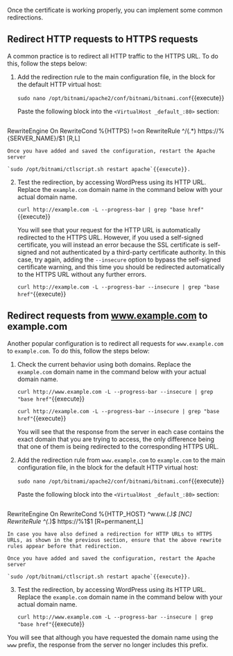 Once the certificate is working properly, you can implement some common redirections.

## Redirect HTTP requests to HTTPS requests

A common practice is to redirect all HTTP traffic to the HTTPS URL. To do this, follow the steps below:

1. Add the redirection rule to the main configuration file, in the block for the default HTTP virtual host:

    `sudo nano /opt/bitnami/apache2/conf/bitnami/bitnami.conf`{{execute}}
    
    Paste the following block into the `<VirtualHost _default_:80>` section:
    
    <pre class="file" data-target="clipboard">
RewriteEngine On
RewriteCond %{HTTPS} !=on
RewriteRule ^/(.*) https://%{SERVER_NAME}/$1 [R,L]
    </pre>

    Once you have added and saved the configuration, restart the Apache server 
    
    `sudo /opt/bitnami/ctlscript.sh restart apache`{{execute}}.
    
2. Test the redirection, by accessing WordPress using its HTTP URL. Replace the `example.com` domain name in the command below with your actual domain name.

    `curl http://example.com -L --progress-bar | grep "base href"`{{execute}}
    
    You will see that your request for the HTTP URL is automatically redirected to the HTTPS URL. However, if you used a self-signed certificate, you will instead an error because the SSL certificate is self-signed and not authenticated by a third-party certificate authority. In this case, try again, adding the `--insecure` option to bypass the self-signed certificate warning, and this time you should be redirected automatically to the HTTPS URL without any further errors.
    
    `curl http://example.com -L --progress-bar --insecure | grep "base href"`{{execute}}

## Redirect requests from www.example.com to example.com

Another popular configuration is to redirect all requests for `www.example.com` to `example.com`. To do this, follow the steps below:
 
1. Check the current behavior using both domains. Replace the `example.com` domain name in the command below with your actual domain name.
    
    `curl http://www.example.com -L --progress-bar --insecure | grep "base href"`{{execute}}

    `curl http://example.com -L --progress-bar --insecure | grep "base href"`{{execute}}
    
    You will see that the response from the server in each case contains the exact domain that you are trying to access, the only difference being that one of them is being redirected to the corresponding HTTPS URL.
    
2. Add the redirection rule from `www.example.com` to `example.com` to the main configuration file, in the block for the default HTTP virtual host:

    `sudo nano /opt/bitnami/apache2/conf/bitnami/bitnami.conf`{{execute}}

    Paste the following block into the `<VirtualHost _default_:80>` section:

    <pre class="file" data-target="clipboard">
RewriteEngine On
RewriteCond %{HTTP_HOST} ^www\.(.*)$ [NC]
RewriteRule ^(.*)$ https://%1$1 [R=permanent,L]
    </pre>
    
    In case you have also defined a redirection for HTTP URLs to HTTPS URLs, as shown in the previous section, ensure that the above rewrite rules appear before that redirection.
    
    Once you have added and saved the configuration, restart the Apache server 
    
    `sudo /opt/bitnami/ctlscript.sh restart apache`{{execute}}.
    
3. Test the redirection, by accessing WordPress using its HTTP URL. Replace the `example.com` domain name in the command below with your actual domain name.

    `curl http://www.example.com -L --progress-bar --insecure | grep "base href"`{{execute}}
    
  You will see that although you have requested the domain name using the `www` prefix, the response from the server no longer includes this prefix.